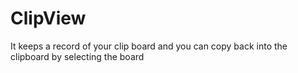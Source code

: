 # ClipView
It keeps a record of your clip board and you can copy back into the clipboard by selecting the board

